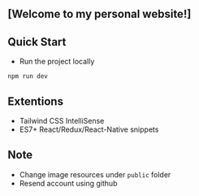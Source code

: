 ## [Welcome to my personal website!]

[Welcome to my personal website]: https://portfolio-2pdhz4p8l-annedrews-projects.vercel.app/

## Quick Start
- Run the project locally
```
npm run dev
```
## Extentions
- Tailwind CSS IntelliSense
- ES7+ React/Redux/React-Native snippets

## Note
- Change image resources under `public` folder
- Resend account using github
